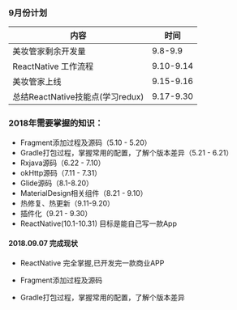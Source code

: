 ### 9月份计划  

| 内容                             | 时间      |
| -------------------------------- | --------- |
| 美妆管家剩余开发量               | 9.8-9.9   |
| ReactNative 工作流程             | 9.10-9.14 |
| 美妆管家上线                     | 9.15-9.16 |
| 总结ReactNative技能点(学习redux) | 9.17-9.30 |

### 2018年需要掌握的知识：

* Fragment添加过程及源码（5.10 - 5.20）
* Gradle打包过程，掌握常用的配置，了解个版本差异（5.21 - 6.21）
* Rxjava源码（6.22 - 7.10）
* okHttp源码（7.11 - 7.31）
* Glide源码（8.1-8.20）
* MaterialDesign相关组件（8.21 - 9.10）
* 热修复、热更新（9.11-9.20）
* 插件化（9.21 - 9.30）
* ReactNative(10.1-10.31) 目标是能自己写一款App



#### 2018.09.07 完成现状

- ReactNative 完全掌握,已开发完一款商业APP

- Fragment添加过程及源码
- Gradle打包过程，掌握常用的配置，了解个版本差异